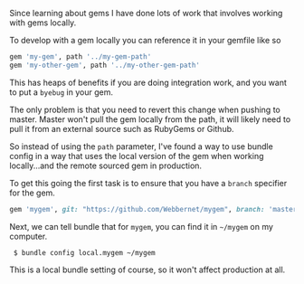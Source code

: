 Since learning about gems I have done lots of work that involves working with gems locally.

To develop with a gem locally you can reference it in your gemfile like so 

```ruby
gem 'my-gem', path '../my-gem-path'
gem 'my-other-gem', path '../my-other-gem-path'

```
This has heaps of benefits if you are doing integration work, and you want to put a `byebug` in your gem.

The only problem is that you need to revert this change when pushing to master. Master won't pull the gem locally from the path, it will likely need to pull it from an external source such as RubyGems or Github.

So instead of using the `path` parameter, I've found a way to use bundle config in a way that uses the local version of the gem when working locally...and the remote sourced gem in production.

To get this going the first task is to ensure that you have a `branch` specifier for the gem.

```ruby
gem 'mygem', git: "https://github.com/Webbernet/mygem", branch: 'master'
```

Next, we can tell bundle that for `mygem`, you can find it in `~/mygem` on my computer. 

```shell
 $ bundle config local.mygem ~/mygem
```

This is a local bundle setting of course, so it won't affect production at all.


